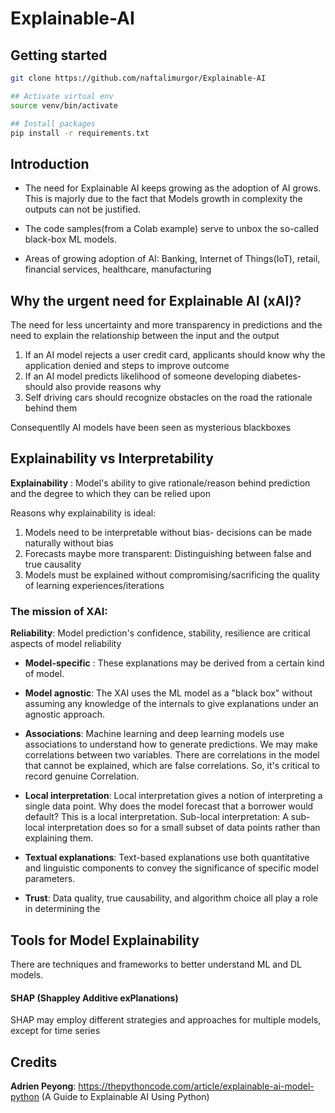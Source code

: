 # Explainable-AI

## Getting started

```sh
git clone https://github.com/naftalimurgor/Explainable-AI

## Activate virtual env 
source venv/bin/activate

## Install packages
pip install -r requirements.txt
```

## Introduction

- The need for Explainable AI keeps growing as the adoption of AI grows. This is majorly due to the fact that Models growth in complexity the outputs can not be justified.

- The code samples(from a Colab example) serve to unbox the so-called black-box ML models.

- Areas of growing adoption of AI: Banking, Internet of Things(IoT), retail, financial services, healthcare, manufacturing

## Why the urgent need for Explainable AI (xAI)?

The need for less uncertainty and more transparency in predictions and the need to explain the relationship between the input and the output

1. If an AI model rejects a user credit card, applicants should know why the application denied and steps to improve outcome
2. If an AI model predicts likelihood of someone developing diabetes- should also provide reasons why
3. Self driving cars should recognize obstacles on the road the rationale behind them

Consequentlly AI models have been seen as mysterious blackboxes

## Explainability vs Interpretability

**Explainability** : Model's ability to give rationale/reason behind prediction and the degree to which they can be relied upon

Reasons why explainability is ideal: 

1. Models need to be interpretable without bias- decisions can be made naturally without bias
2. Forecasts maybe more transparent: Distinguishing between false and true causality
3. Models must be explained without compromising/sacrificing the quality of learning experiences/iterations

### The mission of XAI:

**Reliability**: Model prediction's confidence, stability, resilience are critical aspects of model reliability


- **Model-specific** : These explanations may be derived from a certain kind of model.
- **Model agnostic**: The XAI uses the ML model as a "black box" without assuming any
knowledge of the internals to give explanations under an agnostic approach.

- **Associations**: Machine learning and deep learning models use associations to understand
how to generate predictions. We may make correlations between two variables. There are
correlations in the model that cannot be explained, which are false correlations. So, it's
critical to record genuine Correlation.

- **Local interpretation**: Local interpretation gives a notion of interpreting a single data point.
Why does the model forecast that a borrower would default? This is a local interpretation.
Sub-local interpretation: A sub-local interpretation does so for a small subset of data points
rather than explaining them.

- **Textual explanations**: Text-based explanations use both quantitative and linguistic
components to convey the significance of specific model parameters.

- **Trust**: Data quality, true causability, and algorithm choice all play a role in determining the

## Tools for Model Explainability
There are techniques and frameworks to better understand ML and DL models.

#### SHAP (Shappley Additive exPlanations)
SHAP may employ different strategies and approaches for multiple models, except for time series


## Credits

**Adrien Peyong**: https://thepythoncode.com/article/explainable-ai-model-python (A Guide to Explainable AI
Using Python)